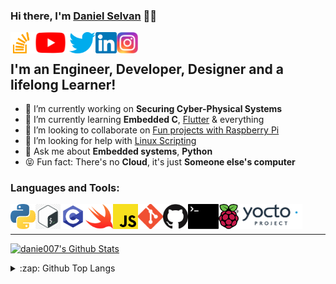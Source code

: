 ### Hi there, I'm [Daniel Selvan][aboutme] 👋🏽

[<img align="left" alt="Daniel | StackOverflow" height="34px" src="assets/stackoverflow.png" />][stackoverflow]
[<img align="left" alt="Daniel | YouTube" height="34px" src="assets/youtube.png" />][youtube]
[<img align="left" alt="Daniel | Twitter" height="34px" src="assets/twitter.png" />][twitter]
[<img align="left" alt="Daniel | LinkedIn" height="34px" src="assets/linkedin.png" />][linkedin]
[<img align="left" alt="Daniel | Instagram" height="34px" src="assets/instagram.png" />][instagram]

<br />

## I'm an Engineer, Developer, Designer and a lifelong Learner!

<!--
**danie007/danie007** is a ✨ _special_ ✨ repository because its `README.md` (this file) appears on your GitHub profile.
-->

- 🔭 I’m currently working on **Securing Cyber-Physical Systems**
- 🌱 I’m currently learning **Embedded C**, [Flutter](https://www.appbrewery.co/p/flutter-development-bootcamp-with-dart) & everything
- 👯 I’m looking to collaborate on [Fun projects with Raspberry Pi](https://github.com/danie007/ReSpeaker-4-Mic-Array-for-Raspberry-Pi)
- 🤔 I’m looking for help with [Linux Scripting](https://github.com/danie007/.bash_aliases)
- 💬 Ask me about **Embedded systems**, **Python**
- 😝 Fun fact: There's no **Cloud**, it's just **Someone else's computer**

### Languages and Tools:

[<img align="left" alt="Python" height="40px" src="assets/python.png" />][linkedin]
[<img align="left" alt="GNU Bash" height="40px" src="assets/bash.png" />][linkedin]
[<img align="left" alt="C Programming" height="40px" src="assets/c.png" />][linkedin]
[<img align="left" alt="Swift" height="40px" src="assets/swift.png" />][linkedin]
[<img align="left" alt="Javascript" height="40px" src="assets/js.svg" />][linkedin]
[<img align="left" alt="Git" height="40px" src="assets/git.png" />][linkedin]
[<img align="left" alt="GitHub" height="40px" src="assets/github.png" />][linkedin]
[<img align="left" alt="Terminal" height="40px" src="assets/terminal.png" />][linkedin]
[<img align="left" alt="Raspbian" height="40px" src="assets/rpi.webp" />][linkedin]
[<img align="left" alt="Yocto Project" height="40px" src="assets/yocto.png" />][linkedin]

<br />
<br />

---

<!-- The Readme Stats -->
[![danie007's Github Stats](https://github-readme-stats.vercel.app/api?username=danie007&count_private=true&show_icons=true&hide_border=true)](https://github.com/danie007?tab=repositories)

<details>
  <summary>:zap: Github Top Langs</summary>
  
  *NOTE: Top languages does not indicate my skill level or something like that, it's a GitHub metric of which languages I have the most code on github, it's a new feature of [github-readme-stats](https://github.com/danie007/github-readme-stats)*

[<img align="left" alt="danie007's Github Top Langs" src="https://github-readme-stats.vercel.app/api/top-langs/?username=danie007&layout=compact&hide_border=true" />](https://github.com/danie007?tab=repositories)
  
</details>

[aboutme]: https://about.me/meetdaniel
[twitter]: https://twitter.com/botfordani
[youtube]: https://www.youtube.com/channel/UCz5w2C2FJENwqm9PBI8FrYg
[instagram]: https://instagram.com/danied007
[linkedin]: https://www.linkedin.com/in/danielselvan/
[stackoverflow]: https://stackoverflow.com/users/10773894/daniel?tab=profile
